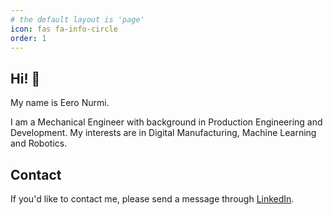 ```yaml
---
# the default layout is 'page'
icon: fas fa-info-circle
order: 1
---
```


## Hi! 👋
My name is Eero Nurmi.

I am a Mechanical Engineer with background in Production Engineering and Development. My interests are in Digital Manufacturing, Machine Learning and Robotics.


## Contact
If you'd like to contact me, please send a message through [LinkedIn](https://www.linkedin.com/in/eeronurmi/).

